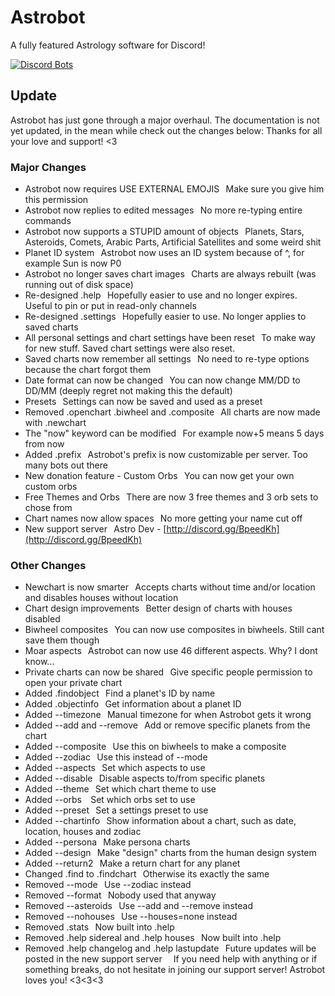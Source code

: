 # Astrobot

A fully featured Astrology software for Discord!

[![Discord Bots](https://discordbots.org/api/widget/344272098488877057.svg)](https://discordbots.org/bot/344272098488877057)

## Update

Astrobot has just gone through a major overhaul. The documentation is not yet updated, in the mean while check out the changes below:
Thanks for all your love and support! <3
⠀
### Major Changes

* Astrobot now requires USE EXTERNAL EMOJIS⠀Make sure you give him this permission
* Astrobot now replies to edited messages⠀No more re-typing entire commands
* Astrobot now supports a STUPID amount of objects⠀Planets, Stars, Asteroids, Comets, Arabic Parts, Artificial Satellites and some weird shit
* Planet ID system⠀Astrobot now uses an ID system because of ^, for example Sun is now P0
* Astrobot no longer saves chart images⠀Charts are always rebuilt (was running out of disk space)
* Re-designed .help⠀Hopefully easier to use and no longer expires. Useful to pin or put in read-only channels
* Re-designed .settings⠀Hopefully easier to use. No longer applies to saved charts
* All personal settings and chart settings have been reset⠀To make way for new stuff. Saved chart settings were also reset.
* Saved charts now remember all settings⠀No need to re-type options because the chart forgot them
* Date format can now be changed⠀You can now change MM/DD to DD/MM (deeply regret not making this the default)
* Presets⠀Settings can now be saved and used as a preset
* Removed .openchart .biwheel and .composite⠀All charts are now made with .newchart
* The "now" keyword can be modified⠀For example now+5 means 5 days from now
* Added .prefix⠀Astrobot's prefix is now customizable per server. Too many bots out there
* New donation feature - Custom Orbs⠀You can now get your own custom orbs
* Free Themes and Orbs⠀There are now 3 free themes and 3 orb sets to chose from
* Chart names now allow spaces⠀No more getting your name cut off
* New support server⠀Astro Dev - [http://discord.gg/BpeedKh](http://discord.gg/BpeedKh)
⠀
### Other Changes

* Newchart is now smarter⠀Accepts charts without time and/or location and disables houses without location
* Chart design improvements⠀Better design of charts with houses disabled
* Biwheel composites⠀You can now use composites in biwheels. Still cant save them though
* Moar aspects⠀Astrobot can now use 46 different aspects. Why? I dont know...
* Private charts can now be shared⠀Give specific people permission to open your private chart
* Added .findobject⠀Find a planet's ID by name
* Added .objectinfo⠀Get information about a planet ID
* Added --timezone⠀Manual timezone for when Astrobot gets it wrong
* Added --add and --remove⠀Add or remove specific planets from the chart
* Added --composite⠀Use this on biwheels to make a composite
* Added --zodiac⠀Use this instead of --mode
* Added --aspects⠀Set which aspects to use
* Added --disable⠀Disable aspects to/from specific planets
* Added --theme⠀Set which chart theme to use
* Added --orbs⠀ Set which orbs set to use
* Added --preset⠀Set a settings preset to use
* Added --chartinfo⠀Show information about a chart, such as date, location, houses and zodiac
* Added --persona⠀Make persona charts
* Added --design⠀Make "design" charts from the human design system
* Added --return2⠀Make a return chart for any planet
* Changed .find to .findchart⠀Otherwise its exactly the same
* Removed --mode⠀Use --zodiac instead
* Removed --format⠀Nobody used that anyway
* Removed --asteroids⠀Use --add and --remove instead
* Removed --nohouses⠀Use --houses=none instead
* Removed .stats⠀Now built into .help
* Removed .help sidereal and .help houses⠀Now built into .help
* Removed .help changelog and .help lastupdate⠀Future updates will be posted in the new support server
⠀
If you need help with anything or if something breaks, do not hesitate in joining our support server!
Astrobot loves you! <3<3<3